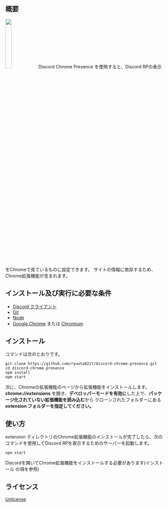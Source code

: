 ## 概要

<img src="https://i.imgur.com/Rg79DD6.png" width="20%" />
Discord Chrome Presence を使用すると、Discord RPの表示をChromeで見ているものに設定できます。
サイトの情報に依存するため、Chrome拡張機能が含まれます。

## インストール及び実行に必要な条件

* [Discord クライアント](https://discordapp.com/)
* [Git](https://git-scm.com/)
* [Node](https://nodejs.org/en/)
* [Google Chrome](http://google.com/chrome) または [Chromium](https://www.chromium.org/getting-involved/download-chromium)

## インストール

コマンドは次のとおりです。
```
git clone https://github.com/ryuuta0217/discord-chrome-presence.git
cd discord-chrome-presence
npm install
npm start
```
次に、Chromeの拡張機能のページから拡張機能をインストールします。
**chrome://extensions** を開き、**デベロッパーモードを有効に**した上で、**パッケージ化されていない拡張機能を読み込む**から
クローンされたフォルダーにある **extension フォルダーを指定してください。**

## 使い方
extension ディレクトリのChrome拡張機能のインストールが完了したら、次のコマンドを使用してDiscord RPを表示するためのサーバーを起動します。
```
npm start
```
Discordを開いてChrome拡張機能をインストールする必要があります(インストール の項を参照)

## ライセンス

[Unlicense](http://unlicense.org/)
